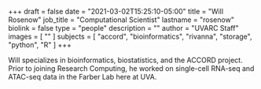 +++
draft = false
date = "2021-03-02T15:25:10-05:00"
title = "Will Rosenow"
job_title = "Computational Scientist"
lastname = "rosenow"
biolink = false
type = "people"
description = ""
author = "UVARC Staff"
images = [
  ""
]
subjects = [
  "accord",
  "bioinformatics",
  "rivanna",
  "storage",
  "python",
  "R"
]
+++

Will specializes in bioinformatics, biostatistics, and the ACCORD project. Prior to joining Research Computing, he worked on single-cell RNA-seq and ATAC-seq data in the Farber Lab here at UVA. 

